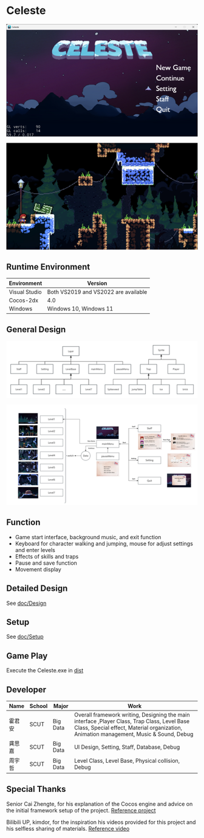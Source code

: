 # Celeste

![image](https://github.com/LionKk99/Celeste/blob/master/README_image/mainMenu.png)

![image](https://github.com/LionKk99/Celeste/blob/master/README_image/level.png)

## Runtime Environment

|  Environment   | Version  |
|  ----  | ----  |
| Visual Studio  | Both VS2019 and VS2022 are available|
| Cocos-2dx  | 4.0 |
| Windows  | Windows 10, Windows 11 |

## General Design

![image](https://github.com/LionKk99/Celeste/blob/master/README_image/UML11.png)

![image](https://github.com/LionKk99/Celeste/blob/master/README_image/UML33.png)

## Function

*	Game start interface, background music, and exit function
*	Keyboard for character walking and jumping, mouse for adjust settings and enter levels
*	Effects of skills and traps
*	Pause and save function
*	Movement display

## Detailed Design

See [doc/Design](https://github.com/LionKk99/Celeste/blob/master/docs/Celeste%20final%20report.pdf)

## Setup

See [doc/Setup](https://github.com/Randonee1/Advanced-Language-Programming/blob/main/docs/Setup.md)

## Game Play

Execute the Celeste.exe in [dist](https://github.com/LionKk99/Celeste/tree/master/dlist)

## Developer

|  Name  | School  | Major | Work |
|  -------  | ----  | ----  | ----  |
| 霍君安 | SCUT | Big Data  | Overall framework writing, Designing the main interface ,Player Class, Trap Class, Level Base Class, Special effect, Material organization, Animation management, Music & Sound, Debug |
| 龚思嘉  | SCUT | Big Data | UI Design, Setting, Staff, Database, Debug |
| 周宇哲  | SCUT | Big Data | Level Class, Level Base, Physical collision, Debug |

## Special Thanks

Senior Cai Zhengte, for his explanation of the Cocos engine and advice on the initial framework setup of the project.   [Reference project](https://github.com/Randonee1/Advanced-Language-Programming)

Bilibili UP, kimdor, for the inspiration his videos provided for this project and his selfless sharing of materials.    [Reference video](https://www.bilibili.com/video/BV1DW4y1R727/?spm_id_from=333.999.0.0&vd_source=c7d243022a5c9df4942b5971ee95f72b)

